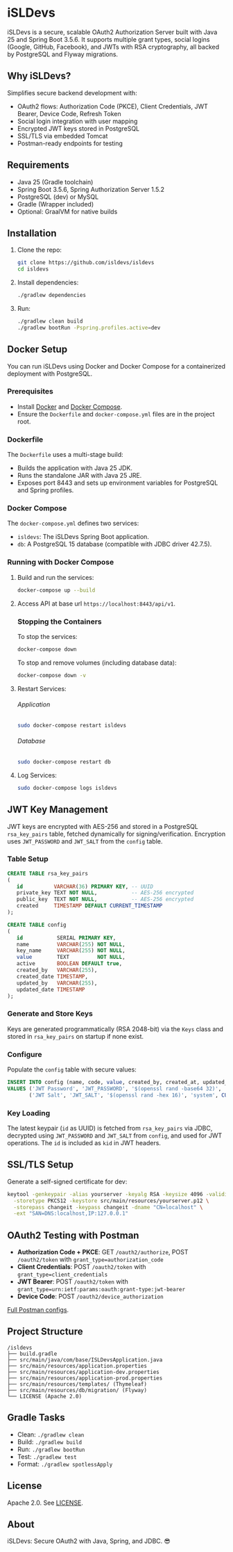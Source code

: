 # iSLDevs
iSLDevs is a secure, scalable OAuth2 Authorization Server built with Java 25 and Spring Boot 3.5.6. It supports multiple grant types, social logins (Google, GitHub, Facebook), and JWTs with RSA cryptography, all backed by PostgreSQL and Flyway migrations.

## Why iSLDevs?
Simplifies secure backend development with:

- OAuth2 flows: Authorization Code (PKCE), Client Credentials, JWT Bearer, Device Code, Refresh Token
- Social login integration with user mapping
- Encrypted JWT keys stored in PostgreSQL
- SSL/TLS via embedded Tomcat
- Postman-ready endpoints for testing

## Requirements

- Java 25 (Gradle toolchain)
- Spring Boot 3.5.6, Spring Authorization Server 1.5.2
- PostgreSQL (dev) or MySQL
- Gradle (Wrapper included)
- Optional: GraalVM for native builds

## Installation
1. Clone the repo:
   ```bash
   git clone https://github.com/isldevs/isldevs
   cd isldevs
   ```
2. Install dependencies:
   ```bash
   ./gradlew dependencies
   ```
3. Run:
   ```bash
   ./gradlew clean build
   ./gradlew bootRun -Pspring.profiles.active=dev
   ```

## Docker Setup
You can run iSLDevs using Docker and Docker Compose for a containerized deployment with PostgreSQL.

### Prerequisites
- Install [Docker](https://docs.docker.com/get-docker/) and [Docker Compose](https://docs.docker.com/compose/install/).
- Ensure the `Dockerfile` and `docker-compose.yml` files are in the project root.

### Dockerfile
The `Dockerfile` uses a multi-stage build:
- Builds the application with Java 25 JDK.
- Runs the standalone JAR with Java 25 JRE.
- Exposes port 8443 and sets up environment variables for PostgreSQL and Spring profiles.

### Docker Compose
The `docker-compose.yml` defines two services:
- `isldevs`: The iSLDevs Spring Boot application.
- `db`: A PostgreSQL 15 database (compatible with JDBC driver 42.7.5).

### Running with Docker Compose
1. Build and run the services:
   ```bash
   docker-compose up --build
   ```
2. Access API at base url `https://localhost:8443/api/v1`.
   ### Stopping the Containers
   To stop the services:
   ```bash
   docker-compose down
   ```
   To stop and remove volumes (including database data):
   ```bash
   docker-compose down -v
   ```
3. Restart Services:
   ###### Application
   ```bash
   sudo docker-compose restart isldevs
   ```
   ###### Database
   ```bash
   sudo docker-compose restart db
   ```
4. Log Services:
   ```bash
   sudo docker-compose logs isldevs
   ```

## JWT Key Management
JWT keys are encrypted with AES-256 and stored in a PostgreSQL `rsa_key_pairs` table, fetched dynamically for signing/verification. Encryption uses `JWT_PASSWORD` and `JWT_SALT` from the `config` table.

### Table Setup
```sql
CREATE TABLE rsa_key_pairs
(
   id          VARCHAR(36) PRIMARY KEY, -- UUID
   private_key TEXT NOT NULL,           -- AES-256 encrypted
   public_key  TEXT NOT NULL,           -- AES-256 encrypted
   created     TIMESTAMP DEFAULT CURRENT_TIMESTAMP
);

CREATE TABLE config
(
   id           SERIAL PRIMARY KEY,
   name         VARCHAR(255) NOT NULL,
   key_name     VARCHAR(255) NOT NULL,
   value        TEXT         NOT NULL,
   active       BOOLEAN DEFAULT true,
   created_by   VARCHAR(255),
   created_date TIMESTAMP,
   updated_by   VARCHAR(255),
   updated_date TIMESTAMP
);
```
### Generate and Store Keys
Keys are generated programmatically (RSA 2048-bit) via the `Keys` class and stored in `rsa_key_pairs` on startup if none exist.

### Configure
Populate the `config` table with secure values:
```sql
INSERT INTO config (name, code, value, created_by, created_at, updated_by, updated_at)
VALUES ('JWT Password', 'JWT_PASSWORD', '$(openssl rand -base64 32)', 'system', CURRENT_TIMESTAMP, 'system', CURRENT_TIMESTAMP),
       ('JWT Salt', 'JWT_SALT', '$(openssl rand -hex 16)', 'system', CURRENT_TIMESTAMP, 'system', CURRENT_TIMESTAMP);
```

### Key Loading
The latest keypair (`id` as UUID) is fetched from `rsa_key_pairs` via JDBC, decrypted using `JWT_PASSWORD` and `JWT_SALT` from `config`, and used for JWT operations. The `id` is included as `kid` in JWT headers.

## SSL/TLS Setup
Generate a self-signed certificate for dev:
```bash
keytool -genkeypair -alias yourserver -keyalg RSA -keysize 4096 -validity 365 \
  -storetype PKCS12 -keystore src/main/resources/yourserver.p12 \
  -storepass changeit -keypass changeit -dname "CN=localhost" \
  -ext "SAN=DNS:localhost,IP:127.0.0.1"
```

## OAuth2 Testing with Postman
- **Authorization Code + PKCE**: GET `/oauth2/authorize`, POST `/oauth2/token` with `grant_type=authorization_code`
- **Client Credentials**: POST `/oauth2/token` with `grant_type=client_credentials`
- **JWT Bearer**: POST `/oauth2/token` with `grant_type=urn:ietf:params:oauth:grant-type:jwt-bearer`
- **Device Code**: POST `/oauth2/device_authorization`

[Full Postman configs](https://github.com/isldevs/isldevs/blob/master/docs/postman.md).

## Project Structure
```
/isldevs
├── build.gradle
├── src/main/java/com/base/ISLDevsApplication.java
├── src/main/resources/application.properties
├── src/main/resources/application-dev.properties
├── src/main/resources/application-prod.properties
├── src/main/resources/templates/ (Thymeleaf)
├── src/main/resources/db/migration/ (Flyway)
└── LICENSE (Apache 2.0)
```

## Gradle Tasks
- Clean: `./gradlew clean`
- Build: `./gradlew build`
- Run: `./gradlew bootRun`
- Test: `./gradlew test`
- Format: `./gradlew spotlessApply`

## License
Apache 2.0. See [LICENSE](LICENSE).
 
## About
iSLDevs: Secure OAuth2 with Java, Spring, and JDBC. 😎